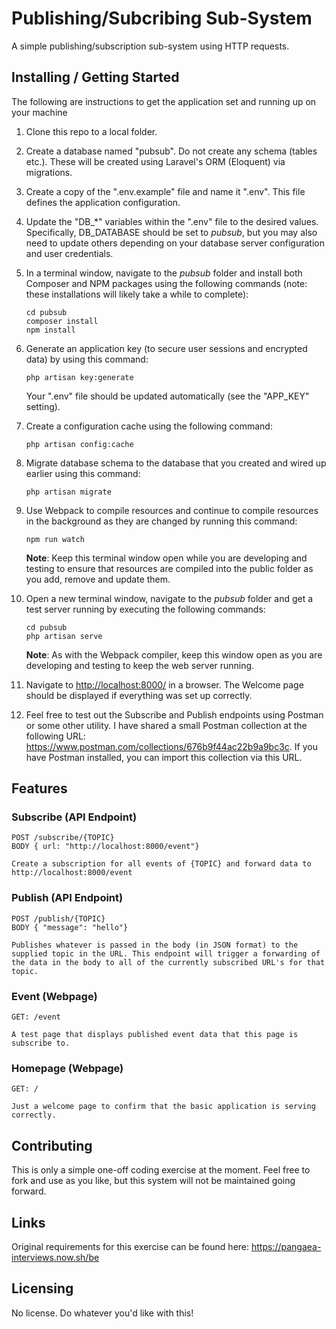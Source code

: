 # Publishing/Subcribing Sub-System

A simple publishing/subscription sub-system using HTTP requests.

## Installing / Getting Started

The following are instructions to get the application set and running up on your machine
1. Clone this repo to a local folder.
1. Create a database named "pubsub". Do not create any schema (tables etc.). These will be created using Laravel's ORM (Eloquent) via migrations.
1. Create a copy of the ".env.example" file and name it ".env". This file defines the application configuration.
1. Update the "DB_*" variables within the ".env" file to the desired values. Specifically, DB_DATABASE should be set to _pubsub_, but you may also need to update others depending on your database server configuration and user credentials.
1. In a terminal window, navigate to the _pubsub_ folder and install both Composer and NPM packages using the following commands (note: these installations will likely take a while to complete):
    ```
    cd pubsub
    composer install
    npm install
    ```
1. Generate an application key (to secure user sessions and encrypted data) by using this command:
    ```
    php artisan key:generate
    ```
    Your ".env" file should be updated automatically (see the "APP_KEY" setting).

1. Create a configuration cache using the following command:
    ```
    php artisan config:cache
    ```
1. Migrate database schema to the database that you created and wired up earlier using this command:
    ```
    php artisan migrate
    ```
1. Use Webpack to compile resources and continue to compile resources in the background as they are changed by running this command:
    ```
    npm run watch
    ```
    __Note__: Keep this terminal window open while you are developing and testing to ensure that resources are compiled into the public folder as you add, remove and update them.

1. Open a new terminal window, navigate to the _pubsub_ folder and get a test server running by executing the following commands:
    ```
    cd pubsub
    php artisan serve
    ```
    __Note__: As with the Webpack compiler, keep this window open as you are developing and testing to keep the web server running.

1. Navigate to <a href="http://localhost:8000/">http://localhost:8000/</a> in a browser. The Welcome page should be displayed if everything was set up correctly.

1. Feel free to test out the Subscribe and Publish endpoints using Postman or some other utility. I have shared a small Postman collection at the following URL: https://www.postman.com/collections/676b9f44ac22b9a9bc3c. If you have Postman installed, you can import this collection via this URL.


## Features

### Subscribe (API Endpoint)
```
POST /subscribe/{TOPIC}
BODY { url: "http://localhost:8000/event"}

Create a subscription for all events of {TOPIC} and forward data to http://localhost:8000/event
```

### Publish (API Endpoint)
```
POST /publish/{TOPIC}
BODY { "message": "hello"}

Publishes whatever is passed in the body (in JSON format) to the supplied topic in the URL. This endpoint will trigger a forwarding of the data in the body to all of the currently subscribed URL's for that topic.
```

### Event (Webpage)
```
GET: /event

A test page that displays published event data that this page is subscribe to.
```

### Homepage (Webpage)
```
GET: /

Just a welcome page to confirm that the basic application is serving correctly.
```

## Contributing

This is only a simple one-off coding exercise at the moment. Feel free to fork and use as you like, but this system will not be maintained going forward.

## Links

Original requirements for this exercise can be found here: https://pangaea-interviews.now.sh/be

## Licensing

No license. Do whatever you'd like with this!
